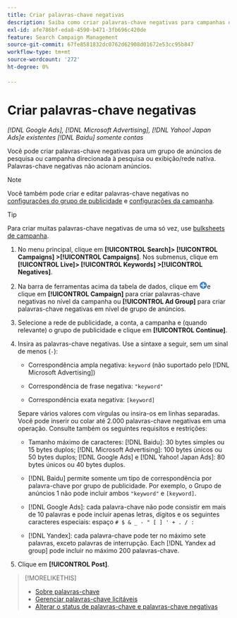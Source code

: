 ```yaml
---
title: Criar palavras-chave negativas
description: Saiba como criar palavras-chave negativas para campanhas de pesquisa e grupos de anúncios.
exl-id: afe786bf-eda8-4590-b471-3fb696c420de
feature: Search Campaign Management
source-git-commit: 67fe8581832dc0762d62908d01672e53cc95b847
workflow-type: tm+mt
source-wordcount: '272'
ht-degree: 0%

---
```


# Criar palavras-chave negativas

*[!DNL Google Ads], [!DNL Microsoft Advertising], [!DNL Yahoo! Japan Ads]e existentes [!DNL Baidu] somente contas*

Você pode criar palavras-chave negativas para um grupo de anúncios de pesquisa ou campanha direcionada à pesquisa ou exibição/rede nativa. Palavras-chave negativas não acionam anúncios.

>[!NOTE]
>Você também pode criar e editar palavras-chave negativas no [configurações do grupo de publicidade](/help/search-social-commerce/campaign-management/campaigns/ad-group-manage.md) e [configurações da campanha](/help/search-social-commerce/campaign-management/campaigns/campaign-manage.md).

>[!TIP]
>Para criar muitas palavras-chave negativas de uma só vez, use [bulksheets de campanha](/help/search-social-commerce/campaign-management/bulksheets/bulksheet-about.md).

1. No menu principal, clique em **[!UICONTROL Search]> [!UICONTROL Campaigns] >[!UICONTROL Campaigns]**. Nos submenus, clique em **[!UICONTROL Live]> [!UICONTROL Keywords] >[!UICONTROL Negatives]**.

1. Na barra de ferramentas acima da tabela de dados, clique em ![Criar](/help/search-social-commerce/assets/add.png "Criar")e clique em **[!UICONTROL Campaign]** para criar palavras-chave negativas no nível da campanha ou **[!UICONTROL Ad Group]** para criar palavras-chave negativas em nível de grupo de anúncios.

1. Selecione a rede de publicidade, a conta, a campanha e (quando relevante) o grupo de publicidade e clique em **[!UICONTROL Continue]**.

1. Insira as palavras-chave negativas. Use a sintaxe a seguir, sem um sinal de menos (`-`):

   * Correspondência ampla negativa: `keyword` (não suportado pelo [!DNL Microsoft Advertising])

   * Correspondência de frase negativa: `"keyword"`

   * Correspondência exata negativa: `[keyword]`

   Separe vários valores com vírgulas ou insira-os em linhas separadas. Você pode inserir ou colar até 2.000 palavras-chave negativas em uma operação. Consulte também os seguintes requisitos e restrições:

   * Tamanho máximo de caracteres: [!DNL Baidu]: 30 bytes simples ou 15 bytes duplos; [!DNL Microsoft Advertising]: 100 bytes únicos ou 50 bytes duplos; [!DNL Google Ads] e [!DNL Yahoo! Japan Ads]: 80 bytes únicos ou 40 bytes duplos.

   * [!DNL Baidu] permite somente um tipo de correspondência por palavra-chave por grupo de publicidade. Por exemplo, o Grupo de anúncios 1 não pode incluir ambos `"keyword"` e `[keyword]`.

   * [!DNL Google Ads]: cada palavra-chave não pode consistir em mais de 10 palavras e pode incluir apenas letras, dígitos e os seguintes caracteres especiais: espaço `# $ & _ - " [ ] ' + . / :`

   * [!DNL Yandex]: cada palavra-chave pode ter no máximo sete palavras, exceto palavras de interrupção. Each [!DNL Yandex ad group] pode incluir no máximo 200 palavras-chave.

1. Clique em **[!UICONTROL Post]**.

>[!MORELIKETHIS]
>
>* [Sobre palavras-chave](keyword-about.md)
>* [Gerenciar palavras-chave licitáveis](keyword-manage.md)
>* [Alterar o status de palavras-chave e palavras-chave negativas](keyword-status-edit.md)
